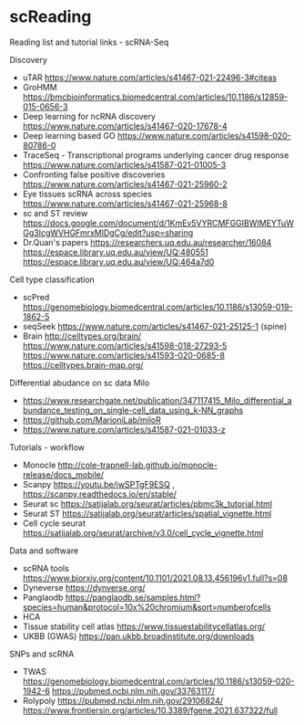 # scReading
Reading list and tutorial links - scRNA-Seq

Discovery
- uTAR https://www.nature.com/articles/s41467-021-22496-3#citeas
- GroHMM https://bmcbioinformatics.biomedcentral.com/articles/10.1186/s12859-015-0656-3
- Deep learning for ncRNA discovery https://www.nature.com/articles/s41467-020-17678-4 
- Deep learning based GO https://www.nature.com/articles/s41598-020-80786-0 
- TraceSeq - Transcriptional programs underlying cancer drug response https://www.nature.com/articles/s41587-021-01005-3 
- Confronting false positive discoveries https://www.nature.com/articles/s41467-021-25960-2
- Eye tissues scRNA across species https://www.nature.com/articles/s41467-021-25968-8
- sc and ST review https://docs.google.com/document/d/1KmEv5VYRCMFGGIBWIMEYTuWGg3IcgWVHGFmrxMlDgCg/edit?usp=sharing
-  Dr.Quan's papers https://researchers.uq.edu.au/researcher/16084 https://espace.library.uq.edu.au/view/UQ:480551 https://espace.library.uq.edu.au/view/UQ:464a7d0

Cell type classification 
- scPred https://genomebiology.biomedcentral.com/articles/10.1186/s13059-019-1862-5
- seqSeek https://www.nature.com/articles/s41467-021-25125-1 (spine)
- Brain http://celltypes.org/brain/ https://www.nature.com/articles/s41598-018-27293-5 https://www.nature.com/articles/s41593-020-0685-8 https://celltypes.brain-map.org/

Differential abudance on sc data
Milo
- https://www.researchgate.net/publication/347117415_Milo_differential_abundance_testing_on_single-cell_data_using_k-NN_graphs
- https://github.com/MarioniLab/miloR 
- https://www.nature.com/articles/s41587-021-01033-z 

Tutorials - workflow
- Monocle http://cole-trapnell-lab.github.io/monocle-release/docs_mobile/
- Scanpy  https://youtu.be/jwSPTgF9ESQ , https://scanpy.readthedocs.io/en/stable/
- Seurat sc https://satijalab.org/seurat/articles/pbmc3k_tutorial.html
- Seurat ST https://satijalab.org/seurat/articles/spatial_vignette.html
- Cell cycle seurat https://satijalab.org/seurat/archive/v3.0/cell_cycle_vignette.html 


Data and software
- scRNA tools https://www.biorxiv.org/content/10.1101/2021.08.13.456196v1.full?s=08
- Dyneverse https://dynverse.org/
- Panglaodb https://panglaodb.se/samples.html?species=human&protocol=10x%20chromium&sort=numberofcells
- HCA 
- Tissue stability cell atlas https://www.tissuestabilitycellatlas.org/
- UKBB (GWAS) https://pan.ukbb.broadinstitute.org/downloads 

SNPs and scRNA
- TWAS https://genomebiology.biomedcentral.com/articles/10.1186/s13059-020-1942-6  https://pubmed.ncbi.nlm.nih.gov/33763117/
- Rolypoly https://pubmed.ncbi.nlm.nih.gov/29106824/ https://www.frontiersin.org/articles/10.3389/fgene.2021.637322/full
